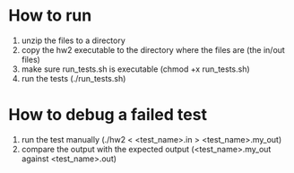# How to run
1. unzip the files to a directory
2. copy the hw2 executable to the directory where the files are (the in/out files)
3. make sure run_tests.sh is executable (chmod +x run_tests.sh)
4. run the tests (./run_tests.sh)

# How to debug a failed test
1. run the test manually (./hw2 < <test_name>.in > <test_name>.my_out)
2. compare the output with the expected output (<test_name>.my_out against <test_name>.out)
